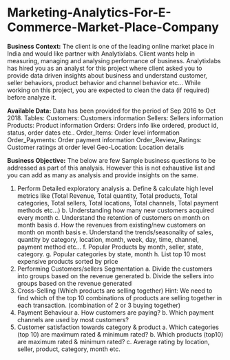 # Marketing-Analytics-For-E-Commerce-Market-Place-Company

**Business Context:**
The client is one of the leading online market place in India and would like partner with Analytixlabs.
Client wants help in measuring, managing and analysing performance of business.
Analytixlabs has hired you as an analyst for this project where client asked you to provide data
driven insights about business and understand customer, seller behaviors, product behavior and
channel behavior etc...
While working on this project, you are expected to clean the data (if required) before analyze it.

**Available Data:**
Data has been provided for the period of Sep 2016 to Oct 2018.
Tables:
Customers: Customers information
Sellers: Sellers information
Products: Product information
Orders: Orders info like ordered, product id, status, order dates etc..
Order_Items: Order level information
Order_Payments: Order payment information
Order_Review_Ratings: Customer ratings at order level
Geo-Location: Location details

**Business Objective:**
The below are few Sample business questions to be addressed as part of this analysis. However this
is not exhaustive list and you can add as many as analysis and provide insights on the same.
1. Perform Detailed exploratory analysis
a. Define & calculate high level metrics like (Total Revenue, Total quantity, Total
products, Total categories, Total sellers, Total locations, Total channels, Total
payment methods etc…)
b. Understanding how many new customers acquired every month
c. Understand the retention of customers on month on month basis
d. How the revenues from existing/new customers on month on month basis
e. Understand the trends/seasonality of sales, quantity by category, location, month,
week, day, time, channel, payment method etc…
f. Popular Products by month, seller, state, category.
g. Popular categories by state, month
h. List top 10 most expensive products sorted by price
2. Performing Customers/sellers Segmentation
a. Divide the customers into groups based on the revenue generated
b. Divide the sellers into groups based on the revenue generated
3. Cross-Selling (Which products are selling together)
Hint: We need to find which of the top 10 combinations of products are selling together in
each transaction. (combination of 2 or 3 buying together)
4. Payment Behaviour
a. How customers are paying?
b. Which payment channels are used by most customers?
5. Customer satisfaction towards category & product
a. Which categories (top 10) are maximum rated & minimum rated?
b. Which products (top10) are maximum rated & minimum rated?
c. Average rating by location, seller, product, category, month etc.

